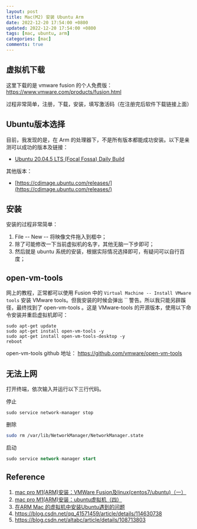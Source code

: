 ```yaml
---
layout: post
title: Mac(M2) 安装 Ubuntu Arm
date: 2022-12-20 17:54:00 +0800
updated: 2022-12-20 17:54:00 +0800
tags: [mac, ubuntu, arm]
categories: [mac]
comments: true
---
```


## 虚拟机下载

这里下载的是 vmware fusion 的个人免费版：https://www.vmware.com/products/fusion.html

过程非常简单，注册，下载，安装，填写激活码（在注册完后软件下载链接上面）

## Ubuntu版本选择

目前，我发现的是，在 Arm 的处理器下，不是所有版本都能成功安装。以下是亲测可以成功的版本及链接：

- [Ubuntu 20.04.5 LTS (Focal Fossa) Daily Build](https://cdimage.ubuntu.com/focal/daily-live/current/)

其他版本：

- [https://cdimage.ubuntu.com/releases/](https://cdimage.ubuntu.com/releases/)

## 安装

安装的过程非常简单：

1. File -- New -- 将映像文件拖入到框中；
2. 除了可能修改一下当前虚拟机的名字，其他无脑一下步即可；
3. 然后就是 ubuntu 系统的安装，根据实际情况选择即可，有疑问可以自行百度；

## open-vm-tools

网上的教程，正常都可以使用 Fusion 中的 `Virtual Machine -- Install VMware tools` 安装 VMware tools。但我安装的时候会弹出 `` 警告。所以我只能另辟蹊径，最终找到了 open-vm-tools 。这是 VMware-tools 的开源版本，使用以下命令安装并重启虚拟机即可：

```shell
sudo apt-get update
sudo apt-get install open-vm-tools -y
sudo apt-get install open-vm-tools-desktop -y
reboot
```

open-vm-tools github 地址： https://github.com/vmware/open-vm-tools

## 无法上网

打开终端，依次输入并运行以下三行代码。

停止

```vbnet
sudo service network-manager stop
```

删除

```bash
sudo rm /var/lib/NetworkManager/NetworkManager.state
```

启动

```sql
sudo service network-manager start
```

## Reference 

1. [mac pro M1(ARM)安装：VMWare Fusion及linux(centos7/ubuntu)（一）](https://blog.csdn.net/qq_24950043/article/details/122517521)
2. [mac pro M1(ARM)安装：ubuntu虚拟机（四）](https://blog.csdn.net/qq_24950043/article/details/123764210)
3. [在ARM Mac 的虚拟机中安装Ubuntu遇到的问题](https://zhuanlan.zhihu.com/p/480229615)
4. https://blog.csdn.net/qq_41571459/article/details/114630738
5. https://blog.csdn.net/altabc/article/details/108713803
